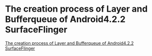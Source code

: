 # The creation process of Layer and Bufferqueue of Android4.2.2 SurfaceFlinger
[The creation process of Layer and Bufferqueue of Android4.2.2 SurfaceFlinger](https://aiwithcloud.com/2022/09/16/the_creation_process_of_layer_and_bufferqueue_of_android4-2-2_surfaceflinger/)